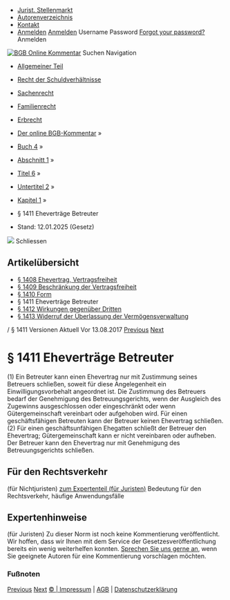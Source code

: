   * [Jurist. Stellenmarkt](https://bgb.kommentar.de/Buch-4/Abschnitt-1/Titel-6/Untertitel-2/Kapitel-1/</job-board> "Jurist. Stellenmarkt")
  * [Autorenverzeichnis](https://bgb.kommentar.de/Buch-4/Abschnitt-1/Titel-6/Untertitel-2/Kapitel-1/</Autorenverzeichnis> "Autorenverzeichnis")
  * [Kontakt](https://bgb.kommentar.de/Buch-4/Abschnitt-1/Titel-6/Untertitel-2/Kapitel-1/</Kontakt>)
  * [Anmelden](https://bgb.kommentar.de/Buch-4/Abschnitt-1/Titel-6/Untertitel-2/Kapitel-1/<#login> "show login form") [Anmelden](https://bgb.kommentar.de/Buch-4/Abschnitt-1/Titel-6/Untertitel-2/Kapitel-1/<#> "hide login form") Username Password
[Forgot your password?](https://bgb.kommentar.de/Buch-4/Abschnitt-1/Titel-6/Untertitel-2/Kapitel-1/</user/forgotpassword>) Anmelden 


[![BGB Online Kommentar](https://bgb.kommentar.de/extension/bgb/design/bgb/images/logo.png)](https://bgb.kommentar.de/Buch-4/Abschnitt-1/Titel-6/Untertitel-2/Kapitel-1/</> "BGB Online Kommentar")
Suchen
Navigation
  * [Allgemeiner Teil](https://bgb.kommentar.de/Buch-4/Abschnitt-1/Titel-6/Untertitel-2/Kapitel-1/</Buch-1>)
  * [Recht der Schuldverhältnisse](https://bgb.kommentar.de/Buch-4/Abschnitt-1/Titel-6/Untertitel-2/Kapitel-1/</Buch-2>)
  * [Sachenrecht](https://bgb.kommentar.de/Buch-4/Abschnitt-1/Titel-6/Untertitel-2/Kapitel-1/</Buch-3>)
  * [Familienrecht](https://bgb.kommentar.de/Buch-4/Abschnitt-1/Titel-6/Untertitel-2/Kapitel-1/</Buch-4>)
  * [Erbrecht](https://bgb.kommentar.de/Buch-4/Abschnitt-1/Titel-6/Untertitel-2/Kapitel-1/</Buch-5>)


  * [Der online BGB-Kommentar](https://bgb.kommentar.de/Buch-4/Abschnitt-1/Titel-6/Untertitel-2/Kapitel-1/</>) »
  * [Buch 4](https://bgb.kommentar.de/Buch-4/Abschnitt-1/Titel-6/Untertitel-2/Kapitel-1/</Buch-4>) »
  * [Abschnitt 1](https://bgb.kommentar.de/Buch-4/Abschnitt-1/Titel-6/Untertitel-2/Kapitel-1/</Buch-4/Abschnitt-1>) »
  * [Titel 6](https://bgb.kommentar.de/Buch-4/Abschnitt-1/Titel-6/Untertitel-2/Kapitel-1/</Buch-4/Abschnitt-1/Titel-6>) »
  * [Untertitel 2](https://bgb.kommentar.de/Buch-4/Abschnitt-1/Titel-6/Untertitel-2/Kapitel-1/</Buch-4/Abschnitt-1/Titel-6/Untertitel-2>) »
  * [Kapitel 1](https://bgb.kommentar.de/Buch-4/Abschnitt-1/Titel-6/Untertitel-2/Kapitel-1/</Buch-4/Abschnitt-1/Titel-6/Untertitel-2/Kapitel-1>) »
  * § 1411 Eheverträge Betreuter 
  * Stand: 12.01.2025 (Gesetz) 


![](https://vg01.met.vgwort.de/na/1c9909529ead4f509072c06d9081a7d5)
Schliessen 
## Artikelübersicht
  * [ § 1408 Ehevertrag, Vertragsfreiheit ](https://bgb.kommentar.de/Buch-4/Abschnitt-1/Titel-6/Untertitel-2/Kapitel-1/</Buch-4/Abschnitt-1/Titel-6/Untertitel-2/Kapitel-1/Ehevertrag-Vertragsfreiheit>)
  * [ § 1409 Beschränkung der Vertragsfreiheit ](https://bgb.kommentar.de/Buch-4/Abschnitt-1/Titel-6/Untertitel-2/Kapitel-1/</Buch-4/Abschnitt-1/Titel-6/Untertitel-2/Kapitel-1/Beschraenkung-der-Vertragsfreiheit>)
  * [ § 1410 Form ](https://bgb.kommentar.de/Buch-4/Abschnitt-1/Titel-6/Untertitel-2/Kapitel-1/</Buch-4/Abschnitt-1/Titel-6/Untertitel-2/Kapitel-1/Form>)
  * § 1411 Eheverträge Betreuter 
  * [ § 1412 Wirkungen gegenüber Dritten ](https://bgb.kommentar.de/Buch-4/Abschnitt-1/Titel-6/Untertitel-2/Kapitel-1/</Buch-4/Abschnitt-1/Titel-6/Untertitel-2/Kapitel-1/Wirkungen-gegenueber-Dritten>)
  * [ § 1413 Widerruf der Überlassung der Vermögensverwaltung ](https://bgb.kommentar.de/Buch-4/Abschnitt-1/Titel-6/Untertitel-2/Kapitel-1/</Buch-4/Abschnitt-1/Titel-6/Untertitel-2/Kapitel-1/Widerruf-der-Ueberlassung-der-Vermoegensverwaltung>)


/ § 1411 
Versionen  Aktuell Vor 13.08.2017
[Previous](https://bgb.kommentar.de/Buch-4/Abschnitt-1/Titel-6/Untertitel-2/Kapitel-1/</Buch-4/Abschnitt-1/Titel-6/Untertitel-2/Kapitel-1/Form> "§ 1410 Form") [Next](https://bgb.kommentar.de/Buch-4/Abschnitt-1/Titel-6/Untertitel-2/Kapitel-1/</Buch-4/Abschnitt-1/Titel-6/Untertitel-2/Kapitel-1/Wirkungen-gegenueber-Dritten> "§ 1412 Wirkungen gegenüber Dritten")
# § 1411 Eheverträge Betreuter
(1) Ein Betreuter kann einen Ehevertrag nur mit Zustimmung seines Betreuers schließen, soweit für diese Angelegenheit ein Einwilligungsvorbehalt angeordnet ist. Die Zustimmung des Betreuers bedarf der Genehmigung des Betreuungsgerichts, wenn der Ausgleich des Zugewinns ausgeschlossen oder eingeschränkt oder wenn Gütergemeinschaft vereinbart oder aufgehoben wird. Für einen geschäftsfähigen Betreuten kann der Betreuer keinen Ehevertrag schließen.
(2) Für einen geschäftsunfähigen Ehegatten schließt der Betreuer den Ehevertrag; Gütergemeinschaft kann er nicht vereinbaren oder aufheben. Der Betreuer kann den Ehevertrag nur mit Genehmigung des Betreuungsgerichts schließen.
## Für den Rechtsverkehr 
(für Nichtjuristen)
[zum Expertenteil (für Juristen)](https://bgb.kommentar.de/Buch-4/Abschnitt-1/Titel-6/Untertitel-2/Kapitel-1/<#expertenhinweise>)
Bedeutung für den Rechtsverkehr, häufige Anwendungsfälle
## Expertenhinweise
(für Juristen)
Zu dieser Norm ist noch keine Kommentierung veröffentlicht. Wir hoffen, dass wir Ihnen mit dem Service der Gesetzesveröffentlichung bereits ein wenig weiterhelfen konnten. [Sprechen Sie uns gerne an](https://bgb.kommentar.de/Buch-4/Abschnitt-1/Titel-6/Untertitel-2/Kapitel-1/</Kontakt>), wenn Sie geeignete Autoren für eine Kommentierung vorschlagen möchten. 
### Fußnoten
[Previous](https://bgb.kommentar.de/Buch-4/Abschnitt-1/Titel-6/Untertitel-2/Kapitel-1/</Buch-4/Abschnitt-1/Titel-6/Untertitel-2/Kapitel-1/Form> "§ 1410 Form") [Next](https://bgb.kommentar.de/Buch-4/Abschnitt-1/Titel-6/Untertitel-2/Kapitel-1/</Buch-4/Abschnitt-1/Titel-6/Untertitel-2/Kapitel-1/Wirkungen-gegenueber-Dritten> "§ 1412 Wirkungen gegenüber Dritten")
[© | Impressum](https://bgb.kommentar.de/Buch-4/Abschnitt-1/Titel-6/Untertitel-2/Kapitel-1/</Kontakt>) | [AGB](https://bgb.kommentar.de/Buch-4/Abschnitt-1/Titel-6/Untertitel-2/Kapitel-1/</AGB>) | [Datenschutzerklärung](https://bgb.kommentar.de/Buch-4/Abschnitt-1/Titel-6/Untertitel-2/Kapitel-1/</Datenschutzerklaerung-fuer-Leser>)
